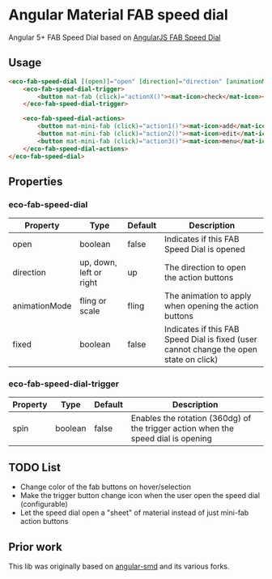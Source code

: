 # Angular Material FAB speed dial

Angular 5+ FAB Speed Dial based on [AngularJS FAB Speed Dial](https://material.angularjs.org/latest/demo/fabSpeedDial)

## Usage

```html
<eco-fab-speed-dial [(open)]="open" [direction]="direction" [animationMode]="animationMode" [fixed]="fixed">
    <eco-fab-speed-dial-trigger>
        <button mat-fab (click)="actionX()"><mat-icon>check</mat-icon></button>
    </eco-fab-speed-dial-trigger>

    <eco-fab-speed-dial-actions>
        <button mat-mini-fab (click)="action1()"><mat-icon>add</mat-icon></button>
        <button mat-mini-fab (click)="action2()"><mat-icon>edit</mat-icon></button>
        <button mat-mini-fab (click)="action3()"><mat-icon>menu</mat-icon></button>
    </eco-fab-speed-dial-actions>
</eco-fab-speed-dial>
```

## Properties

### eco-fab-speed-dial

| Property         | Type         | Default             | Description                                     |
|------------------|--------------|---------------------|-------------------------------------------------|
| open             | boolean      | false               | Indicates if this FAB Speed Dial is opened      |
| direction        | up, down, left or right | up       | The direction to open the action buttons        |
| animationMode    | fling or scale | fling             | The animation to apply when opening the action buttons |
| fixed            | boolean      | false               | Indicates if this FAB Speed Dial is fixed (user cannot change the open state on click) |

### eco-fab-speed-dial-trigger

| Property         | Type         | Default             | Description                                     |
|------------------|--------------|---------------------|-------------------------------------------------|
| spin             | boolean      | false               | Enables the rotation (360dg) of the trigger action when the speed dial is opening |

## TODO List

 - Change color of the fab buttons on hover/selection
 - Make the trigger button change icon when the user open the speed dial (configurable)
 - Let the speed dial open a "sheet" of material instead of just mini-fab action buttons

## Prior work

This lib was originally based on [angular-smd](https://github.com/jefersonestevo/angular-smd) and its various forks. 
